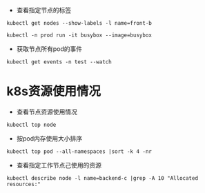 * 查看指定节点的标签
```
kubectl get nodes --show-labels -l name=front-b
```
```
kubectl -n prod run -it busybox --image=busybox
```

* 获取节点所有pod的事件
```
kubectl get events -n test --watch
```


# k8s资源使用情况
* 查看节点资源使用情况
```
kubectl top node
```
* 按pod内存使用大小排序
```
kubectl top pod --all-namespaces |sort -k 4 -nr
```
* 查看指定工作节点己使用的资源
```
kubectl describe node -l name=backend-c |grep -A 10 "Allocated resources:"
```